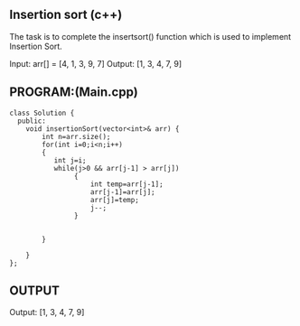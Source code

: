 ## Insertion sort (c++)
The task is to complete the insertsort() function which is used to implement Insertion Sort.

Input: arr[] = [4, 1, 3, 9, 7]
Output: [1, 3, 4, 7, 9]

## PROGRAM:(Main.cpp)
```
class Solution {
  public:
    void insertionSort(vector<int>& arr) {
        int n=arr.size();
        for(int i=0;i<n;i++)
        {
           int j=i;
           while(j>0 && arr[j-1] > arr[j])
                {
                    int temp=arr[j-1];
                    arr[j-1]=arr[j];
                    arr[j]=temp;
                    j--;
                }
                
            
        }
     
    }
};
```

## OUTPUT
Output: [1, 3, 4, 7, 9]
